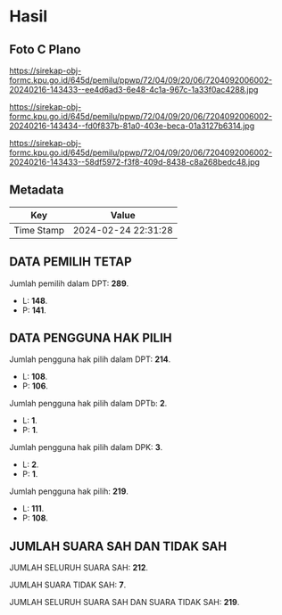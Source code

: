 # Hasil

## Foto C Plano

https://sirekap-obj-formc.kpu.go.id/645d/pemilu/ppwp/72/04/09/20/06/7204092006002-20240216-143433--ee4d6ad3-6e48-4c1a-967c-1a33f0ac4288.jpg

https://sirekap-obj-formc.kpu.go.id/645d/pemilu/ppwp/72/04/09/20/06/7204092006002-20240216-143434--fd0f837b-81a0-403e-beca-01a3127b6314.jpg

https://sirekap-obj-formc.kpu.go.id/645d/pemilu/ppwp/72/04/09/20/06/7204092006002-20240216-143433--58df5972-f3f8-409d-8438-c8a268bedc48.jpg


## Metadata

| Key        | Value               |
| ---------- | ------------------- |
| Time Stamp | 2024-02-24 22:31:28 |


## DATA PEMILIH TETAP

Jumlah pemilih dalam DPT: **289**.
 * L: **148**.
 * P: **141**.

## DATA PENGGUNA HAK PILIH

Jumlah pengguna hak pilih dalam DPT: **214**.
 * L: **108**.
 * P: **106**.

Jumlah pengguna hak pilih dalam DPTb: **2**.
 * L: **1**.
 * P: **1**.

Jumlah pengguna hak pilih dalam DPK: **3**.
 * L: **2**.
 * P: **1**.

Jumlah pengguna hak pilih: **219**.
 * L: **111**.
 * P: **108**.

## JUMLAH SUARA SAH DAN TIDAK SAH

JUMLAH SELURUH SUARA SAH: **212**.

JUMLAH SUARA TIDAK SAH: **7**.

JUMLAH SELURUH SUARA SAH DAN SUARA TIDAK SAH: **219**.


